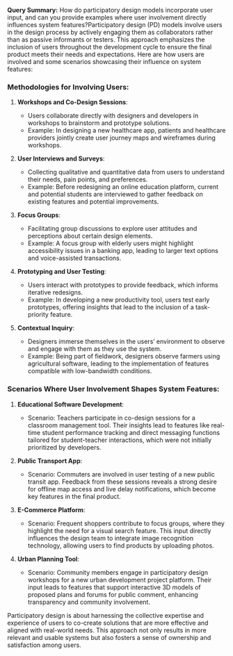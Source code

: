**Query Summary:**
How do participatory design models incorporate user input, and can you provide examples where user involvement directly influences system features?Participatory design (PD) models involve users in the design process by actively engaging them as collaborators rather than as passive informants or testers. This approach emphasizes the inclusion of users throughout the development cycle to ensure the final product meets their needs and expectations. Here are how users are involved and some scenarios showcasing their influence on system features:

### Methodologies for Involving Users:
1. **Workshops and Co-Design Sessions**:
   - Users collaborate directly with designers and developers in workshops to brainstorm and prototype solutions. 
   - Example: In designing a new healthcare app, patients and healthcare providers jointly create user journey maps and wireframes during workshops.

2. **User Interviews and Surveys**:
   - Collecting qualitative and quantitative data from users to understand their needs, pain points, and preferences.
   - Example: Before redesigning an online education platform, current and potential students are interviewed to gather feedback on existing features and potential improvements.

3. **Focus Groups**:
   - Facilitating group discussions to explore user attitudes and perceptions about certain design elements.
   - Example: A focus group with elderly users might highlight accessibility issues in a banking app, leading to larger text options and voice-assisted transactions.

4. **Prototyping and User Testing**:
   - Users interact with prototypes to provide feedback, which informs iterative redesigns.
   - Example: In developing a new productivity tool, users test early prototypes, offering insights that lead to the inclusion of a task-priority feature.

5. **Contextual Inquiry**:
   - Designers immerse themselves in the users’ environment to observe and engage with them as they use the system.
   - Example: Being part of fieldwork, designers observe farmers using agricultural software, leading to the implementation of features compatible with low-bandwidth conditions.

### Scenarios Where User Involvement Shapes System Features:

1. **Educational Software Development**:
   - Scenario: Teachers participate in co-design sessions for a classroom management tool. Their insights lead to features like real-time student performance tracking and direct messaging functions tailored for student-teacher interactions, which were not initially prioritized by developers.

2. **Public Transport App**:
   - Scenario: Commuters are involved in user testing of a new public transit app. Feedback from these sessions reveals a strong desire for offline map access and live delay notifications, which become key features in the final product.

3. **E-Commerce Platform**:
   - Scenario: Frequent shoppers contribute to focus groups, where they highlight the need for a visual search feature. This input directly influences the design team to integrate image recognition technology, allowing users to find products by uploading photos.

4. **Urban Planning Tool**:
   - Scenario: Community members engage in participatory design workshops for a new urban development project platform. Their input leads to features that support interactive 3D models of proposed plans and forums for public comment, enhancing transparency and community involvement.

Participatory design is about harnessing the collective expertise and experience of users to co-create solutions that are more effective and aligned with real-world needs. This approach not only results in more relevant and usable systems but also fosters a sense of ownership and satisfaction among users.